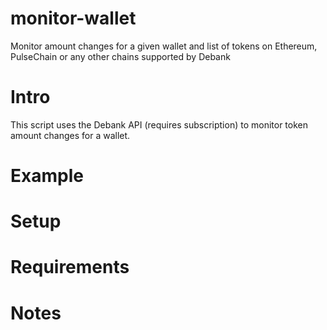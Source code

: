 # monitor-wallet
Monitor amount changes for a given wallet and list of tokens on Ethereum, PulseChain or any other chains supported by Debank

# Intro
This script uses the Debank API (requires subscription) to monitor token amount changes for a wallet.

# Example

# Setup

# Requirements

# Notes
